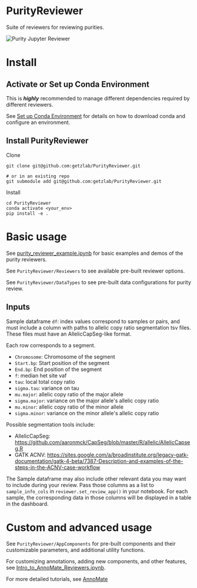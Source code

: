 # PurityReviewer

Suite of reviewers for reviewing purities.

![Purity Jupyter Reviewer](https://github.com/getzlab/JupyterReviewer/blob/master/images/ezgif.com-gif-maker.gif)

# Install

## Activate or Set up Conda Environment

This is **_highly_** recommended to manage different dependencies required by different reviewers.

See [Set up Conda Environment](https://github.com/getzlab/JupyterReviewer/blob/master/README.md#set-up-conda-environment) for details on how to download conda and configure an environment.
    
## Install PurityReviewer

Clone 
```
git clone git@github.com:getzlab/PurityReviewer.git 

# or in an existing repo
git submodule add git@github.com:getzlab/PurityReviewer.git
```

Install
```
cd PurityReviewer
conda activate <your_env>
pip install -e .
```

# Basic usage

See [purity_reviewer_example.ipynb](https://github.com/getzlab/PurityReviewer/tree/master/example_notebooks/purity_reviewer_example.ipynb) for basic examples and demos of the purity reviewers.

See `PurityReviewer/Reviewers` to see available pre-built reviewer options.

See `PurityReviewer/DataTypes` to see pre-built data configurations for purity review.

## Inputs

Sample dataframe `df`: index values correspond to samples or pairs, and must include a column with paths to allelic copy ratio segmentation tsv files. These files must have an AllelicCapSeg-like format. 

Each row corresponds to a segment.

- `Chromosome`: Chromosome of the segment
- `Start.bp`: Start position of the segment
- `End.bp`: End position of the segment
- `f`: median het site vaf
- `tau`: local total copy ratio
- `sigma.tau`: variance on tau
- `mu.major`: allelic copy ratio of the major allele
- `sigma.major`: variance on the major allele's allelic copy ratio
- `mu.minor`: allelic copy ratio of the minor allele
- `sigma.minor`: variance on the minor allele's allelic copy ratio

Possible segmentation tools include:
- AllelicCapSeg: https://github.com/aaronmck/CapSeg/blob/master/R/allelic/AllelicCapseg.R
- GATK ACNV: https://sites.google.com/a/broadinstitute.org/legacy-gatk-documentation/gatk-4-beta/7387-Description-and-examples-of-the-steps-in-the-ACNV-case-workflow

The Sample dataframe may also include other relevant data you may want to include during your review. Pass those columns as a list to `sample_info_cols` in `reviewer.set_review_app()` in your notebook. For each sample, the corresponding data in those columns will be displayed in a table in the dashboard.

# Custom and advanced usage

See `PurityReviewer/AppComponents` for pre-built components and their customizable parameters, and additional utility functions. 

For customizing annotations, adding new components, and other features, see [Intro_to_AnnoMate_Reviewers.ipynb](https://github.com/getzlab/JupyterReviewer/blob/master/tutorial_notebooks/Intro_to_AnnoMate_Reviewers.ipynb).

For more detailed tutorials, see [AnnoMate](https://github.com/getzlab/AnnoMate)
